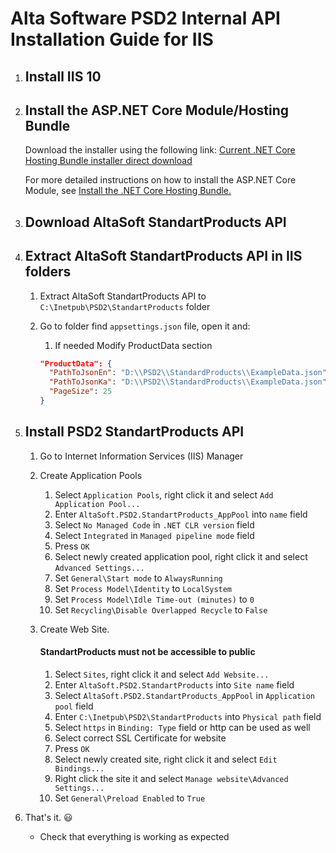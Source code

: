 # Alta Software PSD2 Internal API Installation Guide for IIS

1. ## Install IIS 10

1. ## Install the ASP.NET Core Module/Hosting Bundle

    Download the installer using the following link:
    [Current .NET Core Hosting Bundle installer direct download](https://dotnet.microsoft.com/permalink/dotnetcore-current-windows-runtime-bundle-installer)

    For more detailed instructions on how to install the ASP.NET Core Module, see [Install the .NET Core Hosting Bundle.](https://docs.microsoft.com/en-us/aspnet/core/host-and-deploy/iis/hosting-bundle?view=aspnetcore-5.0)

    
1. ## Download AltaSoft StandartProducts API 

1. ## Extract AltaSoft StandartProducts API in IIS folders
    
    1. Extract AltaSoft StandartProducts API to ```C:\Inetpub\PSD2\StandartProducts``` folder

    1. Go to folder find ```appsettings.json``` file, open it and:
        1.  If needed Modify ProductData section
        ```json 
        "ProductData": {
          "PathToJsonEn": "D:\\PSD2\\StandardProducts\\ExampleData.json",
          "PathToJsonKa": "D:\\PSD2\\StandardProducts\\ExampleData.json",
          "PageSize": 25
        }
        ```
  
1. ## Install PSD2 StandartProducts API

    1. Go to Internet Information Services (IIS) Manager
    1. Create Application Pools
        1. Select ```Application Pools```, right click it and select ```Add Application Pool...```
        1. Enter ```AltaSoft.PSD2.StandartProducts_AppPool``` into ```name``` field
        1. Select ```No Managed Code``` in ```.NET CLR version``` field
        1. Select ```Integrated``` in ```Managed pipeline mode``` field
        1. Press ```OK```
        1. Select newly created application pool, right click it and select ```Advanced Settings...```
        1. Set ```General\Start mode``` to ```AlwaysRunning```
        1. Set ```Process Model\Identity``` to ```LocalSystem```
        1. Set ```Process Model\Idle Time-out (minutes)``` to ```0```
        1. Set ```Recycling\Disable Overlapped Recycle``` to ```False```

      

    1. Create Web Site. 

        #### StandartProducts  **must not be accessible to public**
        1. Select ```Sites```, right click it and select ```Add Website...```
        1. Enter ```AltaSoft.PSD2.StandartProducts``` into ```Site name``` field
        1. Select ```AltaSoft.PSD2.StandartProducts_AppPool``` in ```Application pool``` field
        1. Enter ```C:\Inetpub\PSD2\StandartProducts``` into ```Physical path``` field
        1. Select ```https``` in ```Binding: Type``` field or http can be used as well
        1. Select correct SSL Certificate for website
        1. Press ```OK```
        1. Select newly created site, right click it and select ```Edit Bindings...```
        1. Right click the site it and select ```Manage website\Advanced Settings...```
        1. Set ```General\Preload Enabled``` to  ```True```



1.  That's it. :smiley:
    * Check that everything is working as expected
